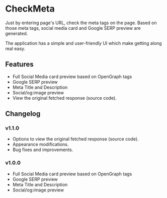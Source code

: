 # CheckMeta
Just by entering page's URL, check the meta tags on the page. Based on those meta tags, social media card and Google SERP preview are generated.

The application has a simple and user-friendly UI which make getting along real easy.

## Features
* Full Social Media card preview based on OpenGraph tags
* Google SERP preview
* Meta Title and Description
* Social/og:image preview
* View the original fetched response (source code).

## Changelog
### v1.1.0
* Options to view the original fetched response (source code).
* Appearance modifications.
* Bug fixes and improvements.

### v1.0.0
* Full Social Media card preview based on OpenGraph tags
* Google SERP preview
* Meta Title and Description
* Social/og:image preview